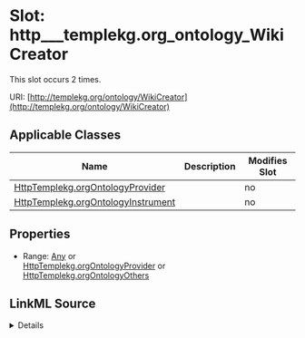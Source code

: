 

# Slot: http___templekg.org_ontology_WikiCreator




This slot occurs 2 times.


URI: [http://templekg.org/ontology/WikiCreator](http://templekg.org/ontology/WikiCreator)



<!-- no inheritance hierarchy -->





## Applicable Classes

| Name | Description | Modifies Slot |
| --- | --- | --- |
| [HttpTemplekg.orgOntologyProvider](../classes/HttpTemplekg.orgOntologyProvider.md) |  |  no  |
| [HttpTemplekg.orgOntologyInstrument](../classes/HttpTemplekg.orgOntologyInstrument.md) |  |  no  |







## Properties

* Range: [Any](../classes/Any.md)&nbsp;or&nbsp;<br />[HttpTemplekg.orgOntologyProvider](../classes/HttpTemplekg.orgOntologyProvider.md)&nbsp;or&nbsp;<br />[HttpTemplekg.orgOntologyOthers](../classes/HttpTemplekg.orgOntologyOthers.md)







## LinkML Source

<details>

```yaml
name: http___templekg.org_ontology_WikiCreator
from_schema: okns:climatepub4-kg
rank: 1000
slot_uri: http://templekg.org/ontology/WikiCreator
alias: http___templekg.org_ontology_WikiCreator
domain_of:
- http___templekg.org_ontology_Instrument
- http___templekg.org_ontology_Provider
range: Any
any_of:
- range: http___templekg.org_ontology_Provider
- range: http___templekg.org_ontology_Others

```
</details>